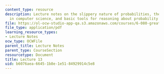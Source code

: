 ```yaml
---
content_type: resource
description: Lecture notes on the slippery nature of probabilities, the need for randomness
  in computer science, and basic tools for reasoning about probability.
file: https://ol-ocw-studio-app-qa.s3.amazonaws.com/courses/6-080-great-ideas-in-theoretical-computer-science-spring-2008/b6076aea66451b8e1e5184929914c5e8_lec13.pdf
file_type: application/pdf
learning_resource_types:
- Lecture Notes
ocw_type: OCWFile
parent_title: Lecture Notes
parent_type: CourseSection
resourcetype: Document
title: Lecture 13
uid: b6076aea-6645-1b8e-1e51-84929914c5e8
---
```

